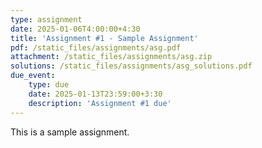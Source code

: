 ```yaml
---
type: assignment
date: 2025-01-06T4:00:00+4:30
title: 'Assignment #1 - Sample Assignment'
pdf: /static_files/assignments/asg.pdf
attachment: /static_files/assignments/asg.zip
solutions: /static_files/assignments/asg_solutions.pdf
due_event: 
    type: due
    date: 2025-01-13T23:59:00+3:30
    description: 'Assignment #1 due'
---
```

This is a sample assignment.

